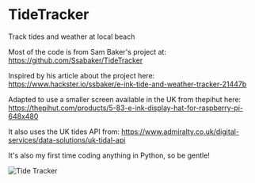 # TideTracker
Track tides and weather at local beach

Most of the code is from Sam Baker's project at: https://github.com/Ssabaker/TideTracker

Inspired by his article about the project here: https://www.hackster.io/ssbaker/e-ink-tide-and-weather-tracker-21447b 

Adapted to use a smaller screen available in the UK from thepihut here: https://thepihut.com/products/5-83-e-ink-display-hat-for-raspberry-pi-648x480

It also uses the UK tides API from: https://www.admiralty.co.uk/digital-services/data-solutions/uk-tidal-api

It's also my first time coding anything in Python, so be gentle!

![Tide Tracker](https://user-images.githubusercontent.com/53478073/127691461-95b24372-ce88-4b02-aafc-410cb141699b.JPG)
